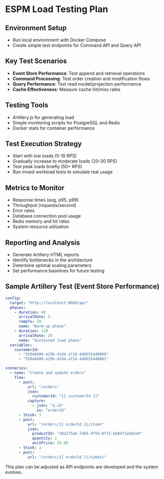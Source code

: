 # ESPM Load Testing Plan

## Environment Setup
- Run local environment with Docker Compose
- Create simple test endpoints for Command API and Query API

## Key Test Scenarios
- **Event Store Performance**: Test append and retrieval operations
- **Command Processing**: Test order creation and modification flows
- **Query Performance**: Test read model/projection performance
- **Cache Effectiveness**: Measure cache hit/miss rates

## Testing Tools
- Artillery.js for generating load
- Simple monitoring scripts for PostgreSQL and Redis
- Docker stats for container performance

## Test Execution Strategy
- Start with low loads (5-10 RPS)
- Gradually increase to moderate loads (20-30 RPS)
- Test peak loads briefly (50+ RPS)
- Run mixed workload tests to simulate real usage

## Metrics to Monitor
- Response times (avg, p95, p99)
- Throughput (requests/second)
- Error rates
- Database connection pool usage
- Redis memory and hit rates
- System resource utilization

## Reporting and Analysis
- Generate Artillery HTML reports
- Identify bottlenecks in the architecture
- Determine optimal scaling parameters
- Set performance baselines for future testing

## Sample Artillery Test (Event Store Performance)
```yaml
config:
  target: "http://localhost:8080/api"
  phases:
    - duration: 60
      arrivalRate: 5
      rampTo: 20
      name: "Warm up phase"
    - duration: 120
      arrivalRate: 20
      name: "Sustained load phase"
  variables:
    customerId:
      - "550e8400-e29b-41d4-a716-446655440000"
      - "550e8400-e29b-41d4-a716-446655440001"

scenarios:
  - name: "Create and update orders"
    flow:
      - post:
          url: "/orders"
          json:
            customerId: "{{ customerId }}"
          capture:
            - json: "$.id"
              as: "orderId"
      - think: 1
      - post:
          url: "/orders/{{ orderId }}/items"
          json:
            productId: "38d275eb-fd95-4f59-8f73-b68df3a9d2e0"
            quantity: 2
            unitPrice: 29.99
      - think: 1
      - post:
          url: "/orders/{{ orderId }}/submit"
```

This plan can be adjusted as API endpoints are developed and the system evolves.